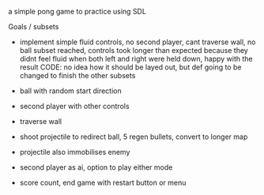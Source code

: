 a simple pong game to practice using SDL

Goals / subsets

- implement simple fluid controls, no second player, cant traverse wall, no ball
	subset reached, controls took longer than expected because they didnt feel fluid when both
	left and right were held down, happy with the result
	CODE: no idea how it should be layed out, but def going to be changed to finish
		  the other subsets

- ball with random start direction
- second player with other controls
- traverse wall
- shoot projectile to redirect ball, 5 regen bullets, convert to longer map
- projectile also immobilises enemy
- second player as ai, option to play either mode
- score count, end game with restart button or menu
